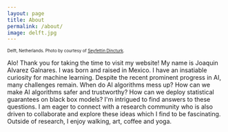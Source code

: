 ```yaml
---
layout: page
title: About
permalink: /about/
image: delft.jpg
---
```


<sub><sup>Delft, Netherlands. Photo by courtesy of  [Seyfettin Dincturk](https://unsplash.com/@dincturk).</sup></sub>


Alo! Thank you for taking the time to visit my website! My name is Joaquin Alvarez Galnares. I was born and raised in Mexico. I have an insatiable curiosity for machine learning. Despite the recent prominent progress in AI, many challenges remain. When do AI algorithms mess up? How can we make AI algorithms safer and trustworthy? How can we deploy statistical guarantees on black box models? I'm intrigued to find answers to these questions. I am eager to connect with a research community who is also driven to collaborate and explore these ideas which I find to be fascinating. Outside of research, I enjoy walking, art, coffee and yoga.


<!---  By courtesy of https://unsplash.com/@mariuschristensen, Marius Christensen. -->
